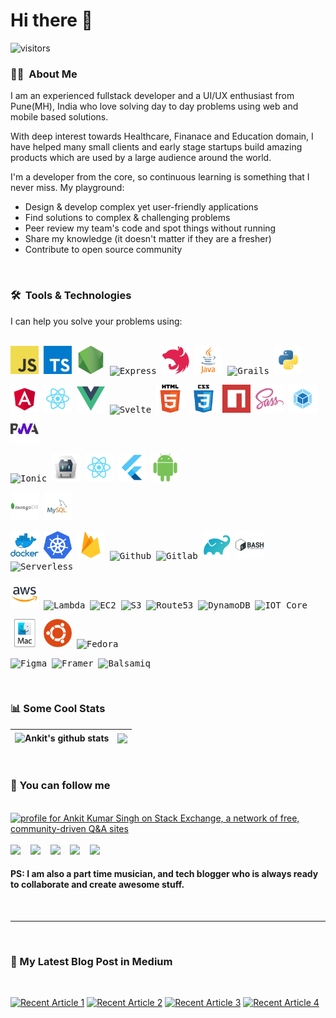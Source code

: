 # Hi there 👋

![visitors](https://visitor-badge.laobi.icu/badge?page_id=ankit18singh)

### 👨‍💻 &nbsp;About Me

I am an experienced fullstack developer and a UI/UX enthusiast from Pune(MH), India who love solving day to day problems using web and mobile based solutions.

With deep interest towards Healthcare, Finanace and Education domain, I have helped many small clients and early stage startups build amazing products which are used by a large audience around the world.

I'm a developer from the core, so continuous learning is something that I never miss. My playground:

- Design & develop complex yet user-friendly applications
- Find solutions to complex & challenging problems
- Peer review my team's code and spot things without running
- Share my knowledge (it doesn't matter if they are a fresher)
- Contribute to open source community

<br>

### 🛠 &nbsp;Tools & Technologies

I can help you solve your problems using:
<br><br>

<kbd><img height="45" title="JavaScript" src="https://raw.githubusercontent.com/github/explore/80688e429a7d4ef2fca1e82350fe8e3517d3494d/topics/javascript/javascript.png"></kbd>&nbsp;
<kbd><img height="45" title="TypeScript" src="https://raw.githubusercontent.com/github/explore/80688e429a7d4ef2fca1e82350fe8e3517d3494d/topics/typescript/typescript.png"></kbd>&nbsp;
<kbd><img height="45" title="Node" src="https://raw.githubusercontent.com/github/explore/80688e429a7d4ef2fca1e82350fe8e3517d3494d/topics/nodejs/nodejs.png"></kbd>&nbsp;
<kbd><img height="45" title="Express" src="https://upload.wikimedia.org/wikipedia/commons/6/64/Expressjs.png"></kbd>&nbsp;
<kbd><img height="45" title="NestJS" src="https://raw.githubusercontent.com/github/explore/37c71fdca4e12086faf8c7009793d2eb588c914e/topics/nestjs/nestjs.png"></kbd>&nbsp;
<kbd><img height="45" title="Java" src="https://raw.githubusercontent.com/github/explore/80688e429a7d4ef2fca1e82350fe8e3517d3494d/topics/java/java.png"></kbd>&nbsp;
<kbd><img height="45" title="Grails" src="https://grails.org/images/grails_logo.svg"></kbd>&nbsp;
<kbd><img height="45" title="Python" src="https://raw.githubusercontent.com/github/explore/80688e429a7d4ef2fca1e82350fe8e3517d3494d/topics/python/python.png"></kbd>&nbsp;
<br> 

<kbd><img height="45" title="Angular" src="https://raw.githubusercontent.com/github/explore/80688e429a7d4ef2fca1e82350fe8e3517d3494d/topics/angular/angular.png"></kbd>&nbsp;
<kbd><img height="45" title="React" src="https://raw.githubusercontent.com/github/explore/80688e429a7d4ef2fca1e82350fe8e3517d3494d/topics/react/react.png"></kbd>&nbsp;
<kbd><img height="45" title="Vue" src="https://raw.githubusercontent.com/github/explore/80688e429a7d4ef2fca1e82350fe8e3517d3494d/topics/vue/vue.png"></kbd>&nbsp;
<kbd><img height="45" title="Svelte" src="https://upload.wikimedia.org/wikipedia/commons/thumb/1/1b/Svelte_Logo.svg/1200px-Svelte_Logo.svg.png"></kbd>&nbsp;
<kbd><img height="45" title="HTML" src="https://raw.githubusercontent.com/github/explore/80688e429a7d4ef2fca1e82350fe8e3517d3494d/topics/html/html.png"></kbd>&nbsp;
<kbd><img height="45" title="CSS" src="https://raw.githubusercontent.com/github/explore/80688e429a7d4ef2fca1e82350fe8e3517d3494d/topics/css/css.png"></kbd>&nbsp;
<kbd><img height="45" title="NPM" src="https://raw.githubusercontent.com/github/explore/80688e429a7d4ef2fca1e82350fe8e3517d3494d/topics/npm/npm.png"></kbd>&nbsp;
<kbd><img height="45" title="SASS" src="https://raw.githubusercontent.com/github/explore/80688e429a7d4ef2fca1e82350fe8e3517d3494d/topics/sass/sass.png"></kbd>&nbsp;
<kbd><img height="45" title="Webpack" src="https://raw.githubusercontent.com/github/explore/80688e429a7d4ef2fca1e82350fe8e3517d3494d/topics/webpack/webpack.png"></kbd>&nbsp;
<kbd><img height="45" title="PWA" src="https://raw.githubusercontent.com/github/explore/80688e429a7d4ef2fca1e82350fe8e3517d3494d/topics/pwa/pwa.png"></kbd>&nbsp;

<kbd><img height="45" title="Ionic" src="https://ionicframework.com/img/meta/logo.png"></kbd>&nbsp;
<kbd><img height="45" title="Cordova" src="https://raw.githubusercontent.com/github/explore/4e78b534204b949518e0115bef9fee5194dcb152/topics/cordova/cordova.png"></kbd>&nbsp;
<kbd><img height="45" title="React Native" src="https://raw.githubusercontent.com/github/explore/80688e429a7d4ef2fca1e82350fe8e3517d3494d/topics/react-native/react-native.png"></kbd>&nbsp;
<kbd><img height="45" title="Flutter" src="https://raw.githubusercontent.com/github/explore/80688e429a7d4ef2fca1e82350fe8e3517d3494d/topics/flutter/flutter.png"></kbd>&nbsp;
<kbd><img height="45" title="Android" src="https://raw.githubusercontent.com/github/explore/80688e429a7d4ef2fca1e82350fe8e3517d3494d/topics/android/android.png"></kbd>&nbsp;
<br>

<kbd><img height="45" title="MongoDB" src="https://raw.githubusercontent.com/github/explore/80688e429a7d4ef2fca1e82350fe8e3517d3494d/topics/mongodb/mongodb.png"></kbd>&nbsp;
<kbd><img height="45" title="MySQL" src="https://raw.githubusercontent.com/github/explore/80688e429a7d4ef2fca1e82350fe8e3517d3494d/topics/mysql/mysql.png"></kbd>&nbsp;
<br>

<kbd><img height="45" title="Docker" src="https://raw.githubusercontent.com/github/explore/fbceb94436312b6dacde68d122a5b9c7d11f9524/topics/docker/docker.png"></kbd>&nbsp;
<kbd><img height="45" title="Kubernates" src="https://raw.githubusercontent.com/github/explore/fbceb94436312b6dacde68d122a5b9c7d11f9524/topics/kubernetes/kubernetes.png"></kbd>&nbsp;
<kbd><img height="45" title="Firebase" src="https://raw.githubusercontent.com/github/explore/fbceb94436312b6dacde68d122a5b9c7d11f9524/topics/firebase/firebase.png"></kbd>&nbsp;
<kbd><img height="45" title="Github" src="https://upload.wikimedia.org/wikipedia/commons/9/91/Octicons-mark-github.svg"></kbd>&nbsp;
<kbd><img height="45" title="Gitlab" src="https://www.cloudservices.store/site/wp-content/uploads/2020/10/logo-extra-whitespace.png"></kbd>&nbsp;
<kbd><img height="45" title="Gradle" src="https://raw.githubusercontent.com/github/explore/59009b1589a883459c0ae19044e3e7e3ec0c4e0a/topics/gradle/gradle.png"></kbd>&nbsp;
<kbd><img height="45" title="Bash" src="https://raw.githubusercontent.com/github/explore/80688e429a7d4ef2fca1e82350fe8e3517d3494d/topics/bash/bash.png"></kbd>&nbsp;
<kbd><img height="45" title="Serverless" src="https://www.kindpng.com/picc/m/152-1522193_serverless-framework-serverless-inc-hd-png-download.png"></kbd>&nbsp;<br>

<kbd><img height="45" title="AWS" src="https://raw.githubusercontent.com/github/explore/fbceb94436312b6dacde68d122a5b9c7d11f9524/topics/aws/aws.png"></kbd>&nbsp;
<kbd><img height="45" title="Lambda" src="https://upload.wikimedia.org/wikipedia/commons/thumb/5/5c/Amazon_Lambda_architecture_logo.svg/800px-Amazon_Lambda_architecture_logo.svg.png"></kbd>&nbsp;
<kbd><img height="45" title="EC2" src="https://cdn.freebiesupply.com/logos/large/2x/aws-ec2-logo-png-transparent.png"></kbd>&nbsp;
<kbd><img height="45" title="S3" src="https://user-images.githubusercontent.com/13767678/168494370-41b349b8-c680-4213-a83d-6690ec61b05b.png"></kbd>&nbsp;
<kbd><img height="45" title="Route53" src="https://seeklogo.com/images/A/aws-route-53-logo-EEB0D14819-seeklogo.com.png"></kbd>&nbsp;
<kbd><img height="45" title="DynamoDB" src="https://upload.wikimedia.org/wikipedia/commons/f/fd/DynamoDB.png"></kbd>&nbsp;
<kbd><img height="45" title="IOT Core" src="https://play-lh.googleusercontent.com/tXi5rTVQdi3Nk24wdUKOED1NA0ovw6GsZmfLSjZQNRmLUDtdAPVaas7NujI9Pc4ttrU"></kbd>&nbsp;

<kbd><img height="45" title="macOS" src="https://raw.githubusercontent.com/github/explore/80688e429a7d4ef2fca1e82350fe8e3517d3494d/topics/macos/macos.png"></kbd>&nbsp;
<kbd><img height="45" title="Ubuntu" src="https://raw.githubusercontent.com/github/explore/80688e429a7d4ef2fca1e82350fe8e3517d3494d/topics/ubuntu/ubuntu.png"></kbd>&nbsp;
<kbd><img height="45" title="Fedora" src="https://upload.wikimedia.org/wikipedia/commons/thumb/3/3f/Fedora_logo.svg/1200px-Fedora_logo.svg.png"></kbd>&nbsp;

<kbd><img height="45" title="Figma" src="https://upload.wikimedia.org/wikipedia/commons/3/33/Figma-logo.svg"></kbd>&nbsp;
<kbd><img height="45" title="Framer" src="https://cdn.icon-icons.com/icons2/2699/PNG/512/framer_logo_icon_169149.png"></kbd>&nbsp;
<kbd><img height="45" title="Balsamiq" src="https://w7.pngwing.com/pngs/196/91/png-transparent-balsamiq-mockup-website-wireframe-computer-icons-user-interface-mockups-logo-white-face-user-interface-design-thumbnail.png"></kbd>&nbsp;

<br>

### 📊 Some Cool Stats

| <img align="center" src="https://github-readme-stats.vercel.app/api?username=ankit18singh&show_icons=true&include_all_commits=true&theme=buefy&hide_border=true" alt="Ankit's github stats" /> | <img align="center" src="https://github-readme-stats.vercel.app/api/top-langs/?username=ankit18singh&layout=compact&theme=buefy&hide_border=true&cache_seconds=1800" /> |
| ------------- | ------------- |

<br>

### 📮 You can follow me
<br>
<a href="https://stackexchange.com/users/8277299/ankit-kumar-singh"><img src="https://stackexchange.com/users/flair/8277299.png" width="208" height="58" alt="profile for Ankit Kumar Singh on Stack Exchange, a network of free, community-driven Q&amp;A sites" title="profile for Ankit Kumar Singh on Stack Exchange, a network of free, community-driven Q&amp;A sites" /></a>
<br>
<br>
<a align="center" href="https://www.linkedin.com/in/ankit-kumar-singh-623a8981/"><img src="https://upload.wikimedia.org/wikipedia/commons/thumb/c/ca/LinkedIn_logo_initials.png/800px-LinkedIn_logo_initials.png" width="25px"></a> 
&nbsp;&nbsp;
<a align="center" href="https://medium.com/@aj.ankitsingh"><img src="https://upload.wikimedia.org/wikipedia/commons/thumb/e/ec/Medium_logo_Monogram.svg/1200px-Medium_logo_Monogram.svg.png" width="25px"></a>
&nbsp;&nbsp;
<a align="center" href="https://twitter.com/im_ankitsingh"><img src="https://upload.wikimedia.org/wikipedia/sco/thumb/9/9f/Twitter_bird_logo_2012.svg/1200px-Twitter_bird_logo_2012.svg.png" width="25px"></a>
&nbsp;&nbsp;
<a align="center" href="https://open.spotify.com/artist/34ZSrJBEXVn59gol4sxf1H"><img src="https://upload.wikimedia.org/wikipedia/commons/thumb/1/19/Spotify_logo_without_text.svg/1200px-Spotify_logo_without_text.svg.png" width="25px"></a>
&nbsp;&nbsp;
<a align="center" href="https://www.instagram.com/im_ankitsingh"><img src="https://www.uni-giessen.de/fbz/fb04/institute/geschichte/fachjournalistik/bilder/Logos/instagram-logo/image_preview" width="25px"></a>
&nbsp;&nbsp;

#### PS: I am also a part time musician, and tech blogger who is always ready to collaborate and create awesome stuff.

<br>

<hr>
<br>

### 📝 My Latest Blog Post in Medium
<br>

<a target="_blank" href="https://github-readme-medium-recent-article.vercel.app/medium/@aj.ankitsingh/0"><img src="https://github-readme-medium-recent-article.vercel.app/medium/@aj.ankitsingh/0" alt="Recent Article 1"></a>
<a target="_blank" href="https://github-readme-medium-recent-article.vercel.app/medium/@aj.ankitsingh/1"><img src="https://github-readme-medium-recent-article.vercel.app/medium/@aj.ankitsingh/1" alt="Recent Article 2"></a>
<a target="_blank" href="https://github-readme-medium-recent-article.vercel.app/medium/@aj.ankitsingh/2"><img src="https://github-readme-medium-recent-article.vercel.app/medium/@aj.ankitsingh/2" alt="Recent Article 3"></a>
<a target="_blank" href="https://github-readme-medium-recent-article.vercel.app/medium/@aj.ankitsingh/3"><img src="https://github-readme-medium-recent-article.vercel.app/medium/@aj.ankitsingh/3" alt="Recent Article 4"></a>
<br>

